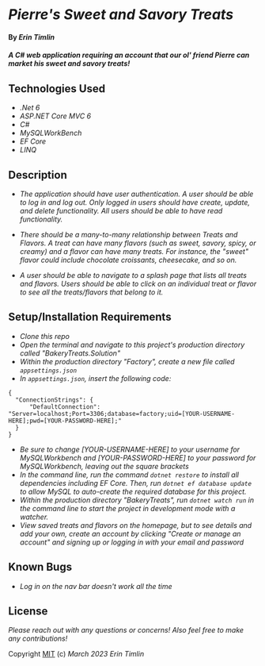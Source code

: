 # _Pierre's Sweet and Savory Treats_

#### By _Erin Timlin_

#### _A C# web application requiring an account that our ol' friend Pierre can market his sweet and savory treats!_

## Technologies Used

* _.Net 6_
* _ASP.NET Core MVC 6_
* _C#_
* _MySQLWorkBench_
* _EF Core_
* _LINQ_

## Description

* _The application should have user authentication. A user should be able to log in and log out. Only logged in users should have create, update, and delete functionality. All users should be able to have read functionality._

* _There should be a many-to-many relationship between Treats and Flavors. A treat can have many flavors (such as sweet, savory, spicy, or creamy) and a flavor can have many treats. For instance, the "sweet" flavor could include chocolate croissants, cheesecake, and so on._

* _A user should be able to navigate to a splash page that lists all treats and flavors. Users should be able to click on an individual treat or flavor to see all the treats/flavors that belong to it._

## Setup/Installation Requirements

* _Clone this repo_
* _Open the terminal and navigate to this project's production directory called "BakeryTreats.Solution"_
* _Within the production directory "Factory", create a new file called `appsettings.json`_
* _In `appsettings.json`, insert the following code:_
```
{
  "ConnectionStrings": {
      "DefaultConnection": "Server=localhost;Port=3306;database=factory;uid=[YOUR-USERNAME-HERE];pwd=[YOUR-PASSWORD-HERE];"
  }
}
```
* _Be sure to change [YOUR-USERNAME-HERE] to your username for MySQLWorkbench and [YOUR-PASSWORD-HERE] to your password for MySQLWorkbench, leaving out the square brackets_
* _In the command line, run the command `dotnet restore` to install all dependencies including EF Core. Then, run `dotnet ef database update` to allow MySQL to auto-create the required database for this project._
* _Within the production directory "BakeryTreats", run `dotnet watch run` in the command line to start the project in development mode with a watcher._
* _View saved treats and flavors on the homepage, but to see details and add your own, create an account by clicking "Create or manage an account" and signing up or logging in with your email and password_

## Known Bugs

* _Log in on the nav bar doesn't work all the time_



## License
_Please reach out with any questions or concerns! Also feel free to make any contributions!_

Copyright [MIT](license.txt) (c) _March 2023_ _Erin Timlin_